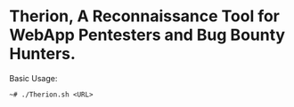 # Therion, A Reconnaissance Tool for WebApp Pentesters and Bug Bounty Hunters.

Basic Usage: 
```
~# ./Therion.sh <URL>
```
